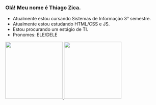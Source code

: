 ### Olá! Meu nome é Thiago Zica.

- Atualmente estou cursando Sistemas de Informação 3° semestre.
- Atualmente estou estudando HTML/CSS e JS.
- Estou procurando um estágio de TI.
- Pronomes: ELE/DELE

<div >
  <a href="https://github.com/rafaballerini">
  <img height="180em" src="https://github-readme-stats.vercel.app/api?username=thiago-henrique-zica&show_icons=true&theme=gruvbox&include_all_commits=true&count_private=true"/>
  <img height="180em" src="https://github-readme-stats.vercel.app/api/top-langs/?username=thiago-henrique-zica&layout=compact&langs_count=7&theme=gruvbox"/>
</div>
